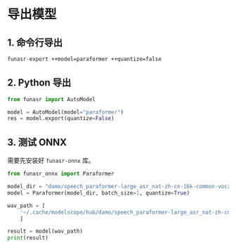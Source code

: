 # 导出模型

## 1. 命令行导出

```bash
funasr-export ++model=paraformer ++quantize=false
```

## 2. Python 导出

```python
from funasr import AutoModel

model = AutoModel(model="paraformer")
res = model.export(quantize=False)
```

## 3. 测试 ONNX

需要先安装好 `funasr-onnx` 库。

```python
from funasr_onnx import Paraformer

model_dir = "damo/speech_paraformer-large_asr_nat-zh-cn-16k-common-vocab8404-pytorch"
model = Paraformer(model_dir, batch_size=1, quantize=True)

wav_path = [
    '~/.cache/modelscope/hub/damo/speech_paraformer-large_asr_nat-zh-cn-16k-common-vocab8404-pytorch/example/asr_example.wav'
    ]

result = model(wav_path)
print(result)
```

[^1]: ONNXRuntime-Python: https://github.com/modelscope/FunASR/tree/main/runtime/python/onnxruntime
